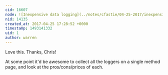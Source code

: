 ```yaml
---
cid: 16607
node: ![Inexpensive data logging](../notes/cfastie/04-25-2017/inexpensive-data-logging)
nid: 14135
created_at: 2017-04-25 17:28:52 +0000
timestamp: 1493141332
uid: 1
author: warren
---
```


Love this. Thanks, Chris! 

At some point it'd be awesome to collect all the loggers on a single method page, and look at the pros/cons/prices of each. 